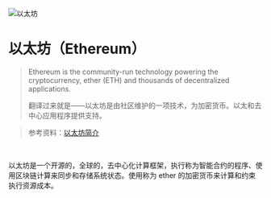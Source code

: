 ![以太坊](https://www.forbes.com/advisor/wp-content/uploads/2021/03/ethereum-1.jpeg)

# 以太坊（Ethereum）

> Ethereum is the community-run technology powering the cryptocurrency, ether (ETH) and thousands of decentralized applications.
>
> 翻译过来就是——以太坊是由社区维护的一项技术，为加密货币。以太和去中心应用程序提供支持。

> 参考资料：[以太坊简介](https://ethereum.org/zh/what-is-ethereum/) 

<br>

以太坊是一个开源的，全球的，去中心化计算框架，执行称为智能合约的程序、使用区块链计算来同步和存储系统状态。使用称为 ether 的加密货币来计算和约束执行资源成本。

